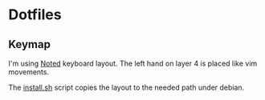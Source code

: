 # Dotfiles

## Keymap
I'm using [Noted](https://www.neo-layout.org/Layouts/noted/) keyboard layout.
The left hand on layer 4 is placed like vim movements. 

The [install.sh](./keymap/install.sh) script copies the layout to the needed path under debian.